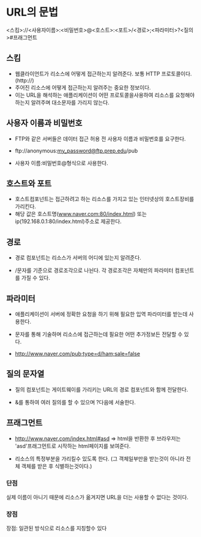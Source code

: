 # URL의 문법

<스킴>://<사용자이름>:<비밀번호>@<호스트>:<포트>/<경로>;<파라미터>?<질의>#프래그먼트

## 스킴

- 웹클라이언트가 리소스에 어떻게 접근하는지 알려준다. 보통 HTTP 프로토콜이다. (http://)
- 주어진 리소스에 어떻게 접근하는지 알려주는 중요한 정보이다.  
- 이는 URL을 해석하는 애플리케이션이 어떤 프로토콜을사용하여 리소스를 요청해야하는지 알려주며 대소문자를 가리지 않는다.

## 사용자 이름과 비밀번호

- FTP와 같은 서버들은 데이터 접근 허용 전 사용자 이름과 비밀번호를 요구한다.

- ftp://anonymous:my_password@ftp.prep.edu/pub

- 사용자 이름:비밀번호@형식으로 사용한다.

## 호스트와 포트

- 호스트컴포넌트는 접근하려고 하는 리소스를 가지고 있는 인터넷상의 호스트장비를 가리킨다. 
- 해당 값은 호스트명(www.naver.com:80/index.html) 또는 ip(192.168.0.1:80/index.html)주소로 제공한다.

## 경로

- 경로 컴포넌트는 리소스가 서버의 어디에 있는지 알려준다. 

- /문자를 기준으로 경로조각으로 나뉜다. 각 경로조각은 자체만의 파라미터 컴포넌트를 가질 수 있다.

## 파라미터

- 애플리케이션이 서버에 정확한 요청을 하기 위해 필요한 입역 파라미터를 받는데 사용한다.

- 문자를 통해 기술하며 리소스에 접근하는데 필요한 어떤 추가정보든 전달할 수 있다.

- http://www.naver.com/pub;type=d/ham;sale=false

## 질의 문자열 

- 질의 컴포넌트는 게이트웨이를 가리키는 URL의 경로 컴포넌트와 함께 전달한다.

- &를 통하여 여러 질의를 할 수 있으며 ?다음에 서술한다.

## 프래그먼트

- http://www.naver.com/index.html#asd => html을 반환한 후 브라우저는 'asd'프래그먼트로 시작하는 html페이지를 보여준다.

- 리소스의 특정부분을 가리킬수 있도록 한다. (그 객체일부만을 받는것이 아니라 전체 객체를 받은 후 식별하는것이다.)

### 단점

실제 이름이 아니기 때문에 리소스가 옮겨지면 URL을 더는 사용할 수 없다는 것이다.

### 장점

장점: 일관된 방식으로 리소스를 지칭할수 있다